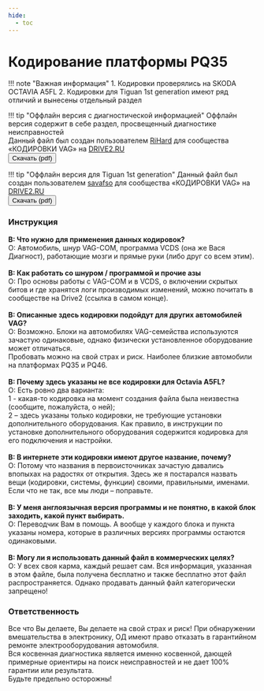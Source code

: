 ```yaml
---
hide:
  - toc
---
```


<style>
  .md-content__button {
    display: none;
  }
</style>

# Кодирование платформы PQ35

!!! note "Важная информация"
    1. Кодировки проверялись на SKODA OCTAVIA A5FL
    2. Кодировки для Tiguan 1st generation имеют ряд отличий и вынесены отдельный раздел

!!! tip "Оффлайн версия с диагностической информацией"
    Оффлайн версия содержит в себе раздел, просвещенный диагностике неисправностей   
    Данный файл был создан пользователем [RiHard](https://www.drive2.ru/users/rihard/) для сообщества «КОДИРОВКИ VAG» на [DRIVE2.RU](https://www.drive2.ru/communities/3868/)  
    <button class="pure-material-button-contained" type="button" id="generate" onclick="window.location.href = '../PQ35.pdf';">Скачать (pdf)</button>

!!! tip "Оффлайн версия для Tiguan 1st generation"
    Данный файл был создан пользователем [savafso](https://www.drive2.ru/users/savafso) для сообщества «КОДИРОВКИ VAG» на [DRIVE2.RU](https://www.drive2.ru/communities/3868/)  
    <button class="pure-material-button-contained" type="button" id="generate" onclick="window.location.href = '../PQ35_Tiguan.pdf';">Скачать (pdf)</button>
    
### Инструкция
**В: Что нужно для применения данных кодировок?**  
О: Автомобиль, шнур VAG-COM, программа VCDS (она же Вася Диагност), работающие мозги и прямые руки (либо друг со всем этим). <br><br>
**В: Как работать со шнуром / программой и прочие азы**  
О: Про основы работы с VAG-COM и в VCDS, о включении скрытых битов и где хранятся логи производимых изменений, можно почитать в сообществе на Drive2 (ссылка в самом конце).  <br><br>
**В: Описанные здесь кодировки подойдут для других автомобилей VAG?**  
О: Возможно. Блоки на автомобилях VAG-семейства используются зачастую одинаковые, однако физически установленное оборудование может отличаться.  
Пробовать можно на свой страх и риск. Наиболее близкие автомобили на платформах PQ35 и PQ46.  <br><br>
**В: Почему здесь указаны не все кодировки для Octavia A5FL?**  
О: Есть ровно два варианта:   
1 - какая-то кодировка на момент создания файла была неизвестна (сообщите, пожалуйста, о ней);  
2 – здесь указаны только кодировки, не требующие установки дополнительного оборудования. Как правило, в инструкции по установке дополнительного оборудования содержится кодировка для его подключения и настройки.  <br><br>
**В: В интернете эти кодировки имеют другое название, почему?**  
О: Потому что названия в первоисточниках зачастую давались впопыхах на радостях от открытия. Здесь же я постарался назвать вещи (кодировки, системы, функции) своими, правильными, именами. Если что не так, все мы люди – поправьте.  <br><br>
**В: У меня англоязычная версия программы и не понятно, в какой блок заходить, какой пункт выбирать.**  
О: Переводчик Вам в помощь. А вообще у каждого блока и пункта указаны номера, которые в различных версиях программы остаются одинаковыми.  <br><br>
**В: Могу ли я использовать данный файл в коммерческих целях?**  
О: У всех своя карма, каждый решает сам. Вся информация, указанная в этом файле, была получена бесплатно и также бесплатно этот файл распространяется. Однако продавать данный файл категорически запрещено!  

### Ответственность
Все что Вы делаете, Вы делаете на свой страх и риск! При обнаружении вмешательства в электронику, ОД имеют право отказать в гарантийном ремонте электрооборудования автомобиля.  
Вся косвенная диагностика является именно косвенной, дающей примерные ориентиры на поиск неисправностей и не дает 100% гарантии или результата.   
Будьте предельно осторожны!